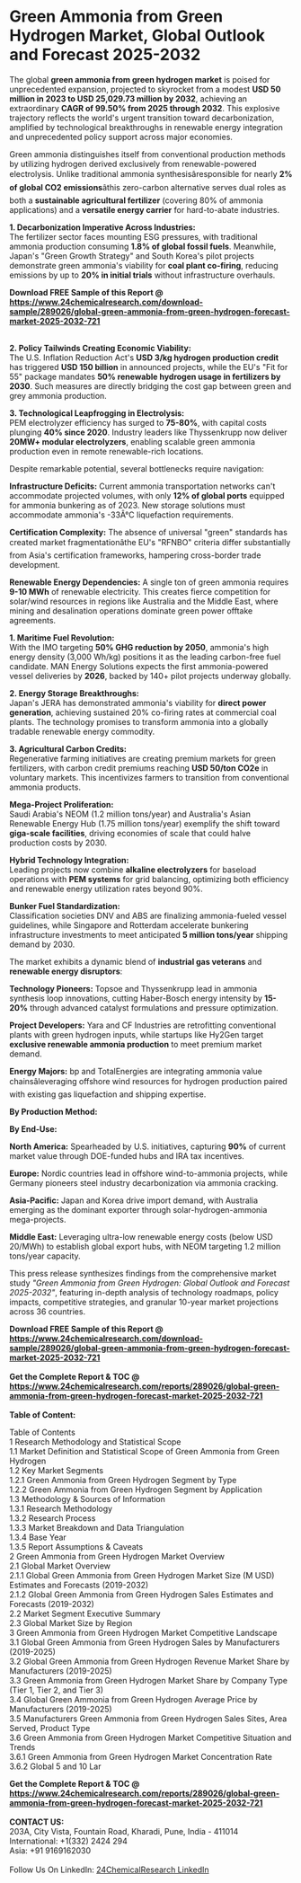 <h1>Green Ammonia from Green Hydrogen Market, Global Outlook and Forecast 2025-2032</h1><p>The global <strong>green ammonia from green hydrogen market</strong> is poised for unprecedented expansion, projected to skyrocket from a modest <strong>USD 50 million in 2023 to USD 25,029.73 million by 2032</strong>, achieving an extraordinary <strong>CAGR of 99.50% from 2025 through 2032</strong>. This explosive trajectory reflects the world's urgent transition toward decarbonization, amplified by technological breakthroughs in renewable energy integration and unprecedented policy support across major economies.</p><p>Green ammonia distinguishes itself from conventional production methods by utilizing hydrogen derived exclusively from renewable-powered electrolysis. Unlike traditional ammonia synthesisâresponsible for nearly <strong>2% of global CO2 emissions</strong>âthis zero-carbon alternative serves dual roles as both a <strong>sustainable agricultural fertilizer</strong> (covering 80% of ammonia applications) and a <strong>versatile energy carrier</strong> for hard-to-abate industries.</p><p><strong>1. Decarbonization Imperative Across Industries:</strong><br>
The fertilizer sector faces mounting ESG pressures, with traditional ammonia production consuming <strong>1.8% of global fossil fuels</strong>. Meanwhile, Japan's "Green Growth Strategy" and South Korea's pilot projects demonstrate green ammonia's viability for <strong>coal plant co-firing</strong>, reducing emissions by up to <strong>20% in initial trials</strong> without infrastructure overhauls.</p><div><b>Download FREE Sample of this Report @ 
            <a href="https://www.24chemicalresearch.com/download-sample/289026/global-green-ammonia-from-green-hydrogen-forecast-market-2025-2032-721">
            https://www.24chemicalresearch.com/download-sample/289026/global-green-ammonia-from-green-hydrogen-forecast-market-2025-2032-721</a></b></div><br><p><strong>2. Policy Tailwinds Creating Economic Viability:</strong><br>
The U.S. Inflation Reduction Act's <strong>USD 3/kg hydrogen production credit</strong> has triggered <strong>USD 150 billion</strong> in announced projects, while the EU's "Fit for 55" package mandates <strong>50% renewable hydrogen usage in fertilizers by 2030</strong>. Such measures are directly bridging the cost gap between green and grey ammonia production.</p><p><strong>3. Technological Leapfrogging in Electrolysis:</strong><br>
PEM electrolyzer efficiency has surged to <strong>75-80%</strong>, with capital costs plunging <strong>40% since 2020</strong>. Industry leaders like Thyssenkrupp now deliver <strong>20MW+ modular electrolyzers</strong>, enabling scalable green ammonia production even in remote renewable-rich locations.</p><p>Despite remarkable potential, several bottlenecks require navigation:</p><p><strong>Infrastructure Deficits:</strong> Current ammonia transportation networks can't accommodate projected volumes, with only <strong>12% of global ports</strong> equipped for ammonia bunkering as of 2023. New storage solutions must accommodate ammonia's -33Â°C liquefaction requirements.</p><p><strong>Certification Complexity:</strong> The absence of universal "green" standards has created market fragmentationâthe EU's "RFNBO" criteria differ substantially from Asia's certification frameworks, hampering cross-border trade development.</p><p><strong>Renewable Energy Dependencies:</strong> A single ton of green ammonia requires <strong>9-10 MWh</strong> of renewable electricity. This creates fierce competition for solar/wind resources in regions like Australia and the Middle East, where mining and desalination operations dominate green power offtake agreements.</p><p><strong>1. Maritime Fuel Revolution:</strong><br>
With the IMO targeting <strong>50% GHG reduction by 2050</strong>, ammonia's high energy density (3,000 Wh/kg) positions it as the leading carbon-free fuel candidate. MAN Energy Solutions expects the first ammonia-powered vessel deliveries by <strong>2026</strong>, backed by 140+ pilot projects underway globally.</p><p><strong>2. Energy Storage Breakthroughs:</strong><br>
Japan's JERA has demonstrated ammonia's viability for <strong>direct power generation</strong>, achieving sustained 20% co-firing rates at commercial coal plants. The technology promises to transform ammonia into a globally tradable renewable energy commodity.</p><p><strong>3. Agricultural Carbon Credits:</strong><br>
Regenerative farming initiatives are creating premium markets for green fertilizers, with carbon credit premiums reaching <strong>USD 50/ton CO2e</strong> in voluntary markets. This incentivizes farmers to transition from conventional ammonia products.</p><p><strong>Mega-Project Proliferation:</strong><br>
	Saudi Arabia's NEOM (1.2 million tons/year) and Australia's Asian Renewable Energy Hub (1.75 million tons/year) exemplify the shift toward <strong>giga-scale facilities</strong>, driving economies of scale that could halve production costs by 2030.</p><p><strong>Hybrid Technology Integration:</strong><br>
	Leading projects now combine <strong>alkaline electrolyzers</strong> for baseload operations with <strong>PEM systems</strong> for grid balancing, optimizing both efficiency and renewable energy utilization rates beyond 90%.</p><p><strong>Bunker Fuel Standardization:</strong><br>
	Classification societies DNV and ABS are finalizing ammonia-fueled vessel guidelines, while Singapore and Rotterdam accelerate bunkering infrastructure investments to meet anticipated <strong>5 million tons/year</strong> shipping demand by 2030.</p><p>The market exhibits a dynamic blend of <strong>industrial gas veterans</strong> and <strong>renewable energy disruptors</strong>:</p><p><strong>Technology Pioneers:</strong> Topsoe and Thyssenkrupp lead in ammonia synthesis loop innovations, cutting Haber-Bosch energy intensity by <strong>15-20%</strong> through advanced catalyst formulations and pressure optimization.</p><p><strong>Project Developers:</strong> Yara and CF Industries are retrofitting conventional plants with green hydrogen inputs, while startups like Hy2Gen target <strong>exclusive renewable ammonia production</strong> to meet premium market demand.</p><p><strong>Energy Majors:</strong> bp and TotalEnergies are integrating ammonia value chainsâleveraging offshore wind resources for hydrogen production paired with existing gas liquefaction and shipping expertise.</p><p><strong>By Production Method:</strong></p><p><strong>By End-Use:</strong></p><p><strong>North America:</strong> Spearheaded by U.S. initiatives, capturing <strong>90%</strong> of current market value through DOE-funded hubs and IRA tax incentives.</p><p><strong>Europe:</strong> Nordic countries lead in offshore wind-to-ammonia projects, while Germany pioneers steel industry decarbonization via ammonia cracking.</p><p><strong>Asia-Pacific:</strong> Japan and Korea drive import demand, with Australia emerging as the dominant exporter through solar-hydrogen-ammonia mega-projects.</p><p><strong>Middle East:</strong> Leveraging ultra-low renewable energy costs (below USD 20/MWh) to establish global export hubs, with NEOM targeting 1.2 million tons/year capacity.</p><p>This press release synthesizes findings from the comprehensive market study <em>"Green Ammonia from Green Hydrogen: Global Outlook and Forecast 2025-2032"</em>, featuring in-depth analysis of technology roadmaps, policy impacts, competitive strategies, and granular 10-year market projections across 36 countries.</p><div><b>Download FREE Sample of this Report @ 
            <a href="https://www.24chemicalresearch.com/download-sample/289026/global-green-ammonia-from-green-hydrogen-forecast-market-2025-2032-721">
            https://www.24chemicalresearch.com/download-sample/289026/global-green-ammonia-from-green-hydrogen-forecast-market-2025-2032-721</a></b></div><br><div><b>Get the Complete Report & TOC @ 
            <a href="https://www.24chemicalresearch.com/reports/289026/global-green-ammonia-from-green-hydrogen-forecast-market-2025-2032-721">
            https://www.24chemicalresearch.com/reports/289026/global-green-ammonia-from-green-hydrogen-forecast-market-2025-2032-721</a></b></div><br>
            <b>Table of Content:</b><p>Table of Contents<br />
1 Research Methodology and Statistical Scope<br />
1.1 Market Definition and Statistical Scope of Green Ammonia from Green Hydrogen<br />
1.2 Key Market Segments<br />
1.2.1 Green Ammonia from Green Hydrogen Segment by Type<br />
1.2.2 Green Ammonia from Green Hydrogen Segment by Application<br />
1.3 Methodology & Sources of Information<br />
1.3.1 Research Methodology<br />
1.3.2 Research Process<br />
1.3.3 Market Breakdown and Data Triangulation<br />
1.3.4 Base Year<br />
1.3.5 Report Assumptions & Caveats<br />
2 Green Ammonia from Green Hydrogen Market Overview<br />
2.1 Global Market Overview<br />
2.1.1 Global Green Ammonia from Green Hydrogen Market Size (M USD) Estimates and Forecasts (2019-2032)<br />
2.1.2 Global Green Ammonia from Green Hydrogen Sales Estimates and Forecasts (2019-2032)<br />
2.2 Market Segment Executive Summary<br />
2.3 Global Market Size by Region<br />
3 Green Ammonia from Green Hydrogen Market Competitive Landscape<br />
3.1 Global Green Ammonia from Green Hydrogen Sales by Manufacturers (2019-2025)<br />
3.2 Global Green Ammonia from Green Hydrogen Revenue Market Share by Manufacturers (2019-2025)<br />
3.3 Green Ammonia from Green Hydrogen Market Share by Company Type (Tier 1, Tier 2, and Tier 3)<br />
3.4 Global Green Ammonia from Green Hydrogen Average Price by Manufacturers (2019-2025)<br />
3.5 Manufacturers Green Ammonia from Green Hydrogen Sales Sites, Area Served, Product Type<br />
3.6 Green Ammonia from Green Hydrogen Market Competitive Situation and Trends<br />
3.6.1 Green Ammonia from Green Hydrogen Market Concentration Rate<br />
3.6.2 Global 5 and 10 Lar</p><div><b>Get the Complete Report & TOC @ 
            <a href="https://www.24chemicalresearch.com/reports/289026/global-green-ammonia-from-green-hydrogen-forecast-market-2025-2032-721">
            https://www.24chemicalresearch.com/reports/289026/global-green-ammonia-from-green-hydrogen-forecast-market-2025-2032-721</a></b></div><br><b>CONTACT US:</b><br>
            203A, City Vista, Fountain Road, Kharadi, Pune, India - 411014<br>
            International: +1(332) 2424 294<br>
            Asia: +91 9169162030 <br><br>
            Follow Us On LinkedIn: <a href="https://www.linkedin.com/company/24chemicalresearch/">24ChemicalResearch LinkedIn</a>